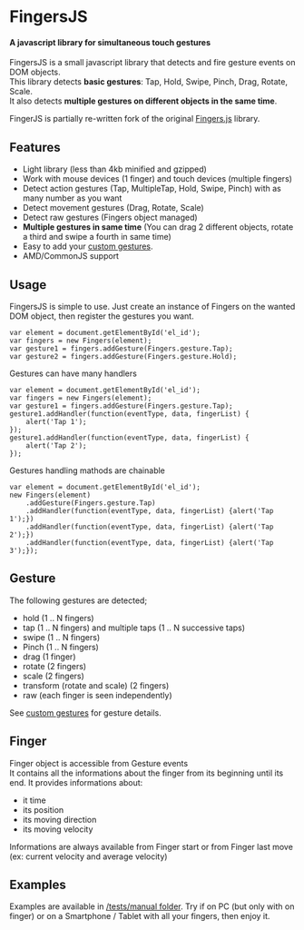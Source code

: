 # FingersJS

#### A javascript library for simultaneous touch gestures
FingersJS is a small javascript library that detects and fire gesture events on DOM objects.<br/>
This library detects __basic gestures__: Tap, Hold, Swipe, Pinch, Drag, Rotate, Scale.<br/>
It also detects __multiple gestures on different objects in the same time__.

FingerJS is partially re-written fork of the original [Fingers.js](https://github.com/paztis/fingers.js) library.


## Features
- Light library (less than 4kb minified and gzipped)
- Work with mouse devices (1 finger) and touch devices (multiple fingers)
- Detect action gestures (Tap, MultipleTap, Hold, Swipe, Pinch) with as many number as you want
- Detect movement gestures (Drag, Rotate, Scale)
- Detect raw gestures (Fingers object managed)
- __Multiple gestures in same time__ (You can drag 2 different objects, rotate a third and swipe a fourth in same time)
- Easy to add your [custom gestures](/src/gestures/README.md).
- AMD/CommonJS support


## Usage
FingersJS is simple to use. Just create an instance of Fingers on the wanted DOM object, then register the gestures you want.<br/>

    var element = document.getElementById('el_id');
    var fingers = new Fingers(element);
    var gesture1 = fingers.addGesture(Fingers.gesture.Tap);
    var gesture2 = fingers.addGesture(Fingers.gesture.Hold);

Gestures can have many handlers

    var element = document.getElementById('el_id');
    var fingers = new Fingers(element);
    var gesture1 = fingers.addGesture(Fingers.gesture.Tap);
    gesture1.addHandler(function(eventType, data, fingerList) {
        alert('Tap 1');
    });
    gesture1.addHandler(function(eventType, data, fingerList) {
        alert('Tap 2');
    });

Gestures handling mathods are chainable

    var element = document.getElementById('el_id');
    new Fingers(element)
        .addGesture(Fingers.gesture.Tap)
        .addHandler(function(eventType, data, fingerList) {alert('Tap 1');})
        .addHandler(function(eventType, data, fingerList) {alert('Tap 2');})
        .addHandler(function(eventType, data, fingerList) {alert('Tap 3');});

## Gesture
The following gestures are detected;

- hold (1 .. N fingers)
- tap (1 .. N fingers) and multiple taps (1 .. N successive taps)
- swipe (1 .. N fingers)
- Pinch (1 .. N fingers)
- drag (1 finger)
- rotate (2 fingers)
- scale (2 fingers)
- transform (rotate and scale) (2 fingers)
- raw (each finger is seen independently)

See [custom gestures](/src/gestures/README.md) for gesture details.

## Finger
Finger object is accessible from Gesture events<br/>
It contains all the informations about the finger from its beginning until its end.
It provides informations about:
- it time
- its position
- its moving direction
- its moving velocity

Informations are always available from Finger start or from Finger last move (ex: current velocity and average velocity)

## Examples
Examples are available in [/tests/manual folder](/tests/manual).
Try if on PC (but only with on finger) or on a Smartphone / Tablet with all your fingers, then enjoy it.